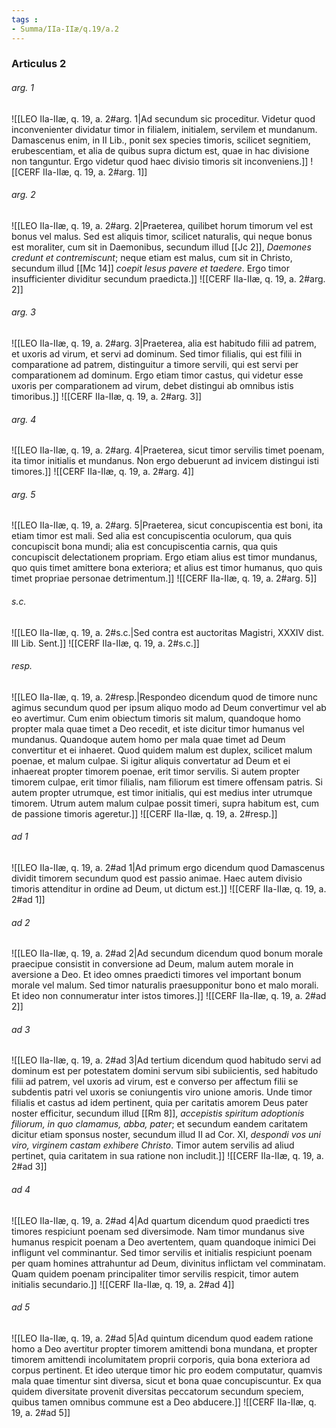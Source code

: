 ```yaml
---
tags : 
- Summa/IIa-IIæ/q.19/a.2
---
```


### Articulus 2

###### arg. 1
![[LEO IIa-IIæ, q. 19, a. 2#arg. 1|Ad secundum sic proceditur. Videtur quod inconvenienter dividatur timor in filialem, initialem, servilem et mundanum. Damascenus enim, in II Lib., ponit sex species timoris, scilicet segnitiem, erubescentiam, et alia de quibus supra dictum est, quae in hac divisione non tanguntur. Ergo videtur quod haec divisio timoris sit inconveniens.]]
![[CERF IIa-IIæ, q. 19, a. 2#arg. 1]]

###### arg. 2
![[LEO IIa-IIæ, q. 19, a. 2#arg. 2|Praeterea, quilibet horum timorum vel est bonus vel malus. Sed est aliquis timor, scilicet naturalis, qui neque bonus est moraliter, cum sit in Daemonibus, secundum illud [[Jc 2]], *Daemones credunt et contremiscunt*; neque etiam est malus, cum sit in Christo, secundum illud [[Mc 14]] *coepit Iesus pavere et taedere*. Ergo timor insufficienter dividitur secundum praedicta.]]
![[CERF IIa-IIæ, q. 19, a. 2#arg. 2]]

###### arg. 3
![[LEO IIa-IIæ, q. 19, a. 2#arg. 3|Praeterea, alia est habitudo filii ad patrem, et uxoris ad virum, et servi ad dominum. Sed timor filialis, qui est filii in comparatione ad patrem, distinguitur a timore servili, qui est servi per comparationem ad dominum. Ergo etiam timor castus, qui videtur esse uxoris per comparationem ad virum, debet distingui ab omnibus istis timoribus.]]
![[CERF IIa-IIæ, q. 19, a. 2#arg. 3]]

###### arg. 4
![[LEO IIa-IIæ, q. 19, a. 2#arg. 4|Praeterea, sicut timor servilis timet poenam, ita timor initialis et mundanus. Non ergo debuerunt ad invicem distingui isti timores.]]
![[CERF IIa-IIæ, q. 19, a. 2#arg. 4]]

###### arg. 5
![[LEO IIa-IIæ, q. 19, a. 2#arg. 5|Praeterea, sicut concupiscentia est boni, ita etiam timor est mali. Sed alia est concupiscentia oculorum, qua quis concupiscit bona mundi; alia est concupiscentia carnis, qua quis concupiscit delectationem propriam. Ergo etiam alius est timor mundanus, quo quis timet amittere bona exteriora; et alius est timor humanus, quo quis timet propriae personae detrimentum.]]
![[CERF IIa-IIæ, q. 19, a. 2#arg. 5]]

###### s.c.
![[LEO IIa-IIæ, q. 19, a. 2#s.c.|Sed contra est auctoritas Magistri, XXXIV dist. III Lib. Sent.]]
![[CERF IIa-IIæ, q. 19, a. 2#s.c.]]

###### resp.
![[LEO IIa-IIæ, q. 19, a. 2#resp.|Respondeo dicendum quod de timore nunc agimus secundum quod per ipsum aliquo modo ad Deum convertimur vel ab eo avertimur. Cum enim obiectum timoris sit malum, quandoque homo propter mala quae timet a Deo recedit, et iste dicitur timor humanus vel mundanus. Quandoque autem homo per mala quae timet ad Deum convertitur et ei inhaeret. Quod quidem malum est duplex, scilicet malum poenae, et malum culpae. Si igitur aliquis convertatur ad Deum et ei inhaereat propter timorem poenae, erit timor servilis. Si autem propter timorem culpae, erit timor filialis, nam filiorum est timere offensam patris. Si autem propter utrumque, est timor initialis, qui est medius inter utrumque timorem. Utrum autem malum culpae possit timeri, supra habitum est, cum de passione timoris ageretur.]]
![[CERF IIa-IIæ, q. 19, a. 2#resp.]]

###### ad 1
![[LEO IIa-IIæ, q. 19, a. 2#ad 1|Ad primum ergo dicendum quod Damascenus dividit timorem secundum quod est passio animae. Haec autem divisio timoris attenditur in ordine ad Deum, ut dictum est.]]
![[CERF IIa-IIæ, q. 19, a. 2#ad 1]]

###### ad 2
![[LEO IIa-IIæ, q. 19, a. 2#ad 2|Ad secundum dicendum quod bonum morale praecipue consistit in conversione ad Deum, malum autem morale in aversione a Deo. Et ideo omnes praedicti timores vel important bonum morale vel malum. Sed timor naturalis praesupponitur bono et malo morali. Et ideo non connumeratur inter istos timores.]]
![[CERF IIa-IIæ, q. 19, a. 2#ad 2]]

###### ad 3
![[LEO IIa-IIæ, q. 19, a. 2#ad 3|Ad tertium dicendum quod habitudo servi ad dominum est per potestatem domini servum sibi subiicientis, sed habitudo filii ad patrem, vel uxoris ad virum, est e converso per affectum filii se subdentis patri vel uxoris se coniungentis viro unione amoris. Unde timor filialis et castus ad idem pertinent, quia per caritatis amorem Deus pater noster efficitur, secundum illud [[Rm 8]], *accepistis spiritum adoptionis filiorum, in quo clamamus, abba, pater*; et secundum eandem caritatem dicitur etiam sponsus noster, secundum illud II ad Cor. XI, *despondi vos uni viro, virginem castam exhibere Christo*. Timor autem servilis ad aliud pertinet, quia caritatem in sua ratione non includit.]]
![[CERF IIa-IIæ, q. 19, a. 2#ad 3]]

###### ad 4
![[LEO IIa-IIæ, q. 19, a. 2#ad 4|Ad quartum dicendum quod praedicti tres timores respiciunt poenam sed diversimode. Nam timor mundanus sive humanus respicit poenam a Deo avertentem, quam quandoque inimici Dei infligunt vel comminantur. Sed timor servilis et initialis respiciunt poenam per quam homines attrahuntur ad Deum, divinitus inflictam vel comminatam. Quam quidem poenam principaliter timor servilis respicit, timor autem initialis secundario.]]
![[CERF IIa-IIæ, q. 19, a. 2#ad 4]]

###### ad 5
![[LEO IIa-IIæ, q. 19, a. 2#ad 5|Ad quintum dicendum quod eadem ratione homo a Deo avertitur propter timorem amittendi bona mundana, et propter timorem amittendi incolumitatem proprii corporis, quia bona exteriora ad corpus pertinent. Et ideo uterque timor hic pro eodem computatur, quamvis mala quae timentur sint diversa, sicut et bona quae concupiscuntur. Ex qua quidem diversitate provenit diversitas peccatorum secundum speciem, quibus tamen omnibus commune est a Deo abducere.]]
![[CERF IIa-IIæ, q. 19, a. 2#ad 5]]

